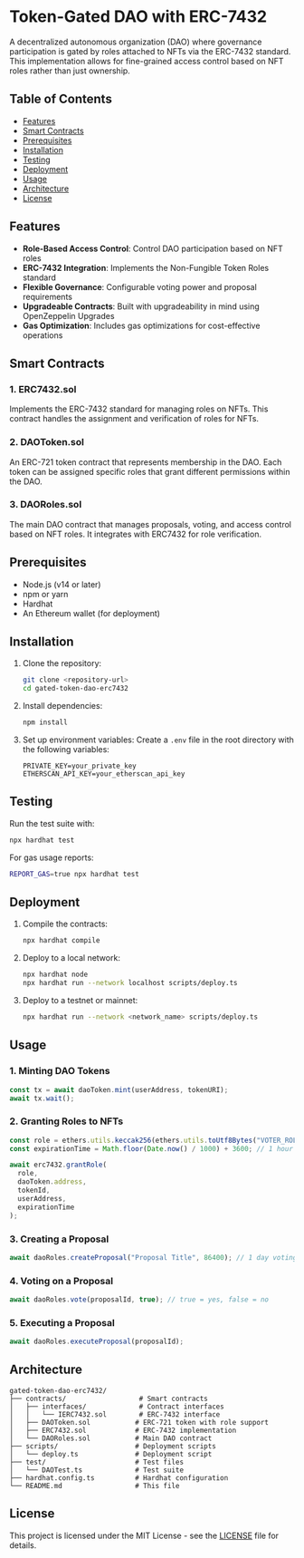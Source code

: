 # Token-Gated DAO with ERC-7432

A decentralized autonomous organization (DAO) where governance participation is gated by roles attached to NFTs via the ERC-7432 standard. This implementation allows for fine-grained access control based on NFT roles rather than just ownership.

## Table of Contents

- [Features](#features)
- [Smart Contracts](#smart-contracts)
- [Prerequisites](#prerequisites)
- [Installation](#installation)
- [Testing](#testing)
- [Deployment](#deployment)
- [Usage](#usage)
- [Architecture](#architecture)
- [License](#license)

## Features

- **Role-Based Access Control**: Control DAO participation based on NFT roles
- **ERC-7432 Integration**: Implements the Non-Fungible Token Roles standard
- **Flexible Governance**: Configurable voting power and proposal requirements
- **Upgradeable Contracts**: Built with upgradeability in mind using OpenZeppelin Upgrades
- **Gas Optimization**: Includes gas optimizations for cost-effective operations

## Smart Contracts

### 1. ERC7432.sol
Implements the ERC-7432 standard for managing roles on NFTs. This contract handles the assignment and verification of roles for NFTs.

### 2. DAOToken.sol
An ERC-721 token contract that represents membership in the DAO. Each token can be assigned specific roles that grant different permissions within the DAO.

### 3. DAORoles.sol
The main DAO contract that manages proposals, voting, and access control based on NFT roles. It integrates with ERC7432 for role verification.

## Prerequisites

- Node.js (v14 or later)
- npm or yarn
- Hardhat
- An Ethereum wallet (for deployment)

## Installation

1. Clone the repository:
   ```bash
   git clone <repository-url>
   cd gated-token-dao-erc7432
   ```

2. Install dependencies:
   ```bash
   npm install
   ```

3. Set up environment variables:
   Create a `.env` file in the root directory with the following variables:
   ```
   PRIVATE_KEY=your_private_key
   ETHERSCAN_API_KEY=your_etherscan_api_key
   ```

## Testing

Run the test suite with:

```bash
npx hardhat test
```

For gas usage reports:

```bash
REPORT_GAS=true npx hardhat test
```

## Deployment

1. Compile the contracts:
   ```bash
   npx hardhat compile
   ```

2. Deploy to a local network:
   ```bash
   npx hardhat node
   npx hardhat run --network localhost scripts/deploy.ts
   ```

3. Deploy to a testnet or mainnet:
   ```bash
   npx hardhat run --network <network_name> scripts/deploy.ts
   ```

## Usage

### 1. Minting DAO Tokens
```typescript
const tx = await daoToken.mint(userAddress, tokenURI);
await tx.wait();
```

### 2. Granting Roles to NFTs
```typescript
const role = ethers.utils.keccak256(ethers.utils.toUtf8Bytes("VOTER_ROLE"));
const expirationTime = Math.floor(Date.now() / 1000) + 3600; // 1 hour from now

await erc7432.grantRole(
  role,
  daoToken.address,
  tokenId,
  userAddress,
  expirationTime
);
```

### 3. Creating a Proposal
```typescript
await daoRoles.createProposal("Proposal Title", 86400); // 1 day voting period
```

### 4. Voting on a Proposal
```typescript
await daoRoles.vote(proposalId, true); // true = yes, false = no
```

### 5. Executing a Proposal
```typescript
await daoRoles.executeProposal(proposalId);
```

## Architecture

```
gated-token-dao-erc7432/
├── contracts/                  # Smart contracts
│   ├── interfaces/             # Contract interfaces
│   │   └── IERC7432.sol        # ERC-7432 interface
│   ├── DAOToken.sol           # ERC-721 token with role support
│   ├── ERC7432.sol            # ERC-7432 implementation
│   └── DAORoles.sol           # Main DAO contract
├── scripts/                   # Deployment scripts
│   └── deploy.ts              # Deployment script
├── test/                      # Test files
│   └── DAOTest.ts             # Test suite
├── hardhat.config.ts          # Hardhat configuration
└── README.md                  # This file
```

## License

This project is licensed under the MIT License - see the [LICENSE](LICENSE) file for details.
